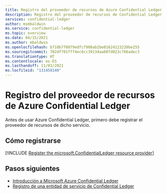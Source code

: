 ```yaml
---
title: Registro del proveedor de recursos de Azure Confidential Ledger
description: Registro del proveedor de recursos de Confidential Ledger
services: confidential-ledger
author: msmbaldwin
ms.service: confidential-ledger
ms.topic: overview
ms.date: 04/15/2021
ms.author: mbaldwin
ms.openlocfilehash: b710b7f0879edfcf908ab2be01624123220be255
ms.sourcegitcommit: 702df701fff4ec6cc39134aa607d023c766adec3
ms.translationtype: HT
ms.contentlocale: es-ES
ms.lasthandoff: 11/03/2021
ms.locfileid: "131458140"
---
```

# <a name="register-the-azure-confidential-ledger-resource-provider"></a>Registro del proveedor de recursos de Azure Confidential Ledger

Antes de usar Azure Confidential Ledger, primero debe registrar el proveedor de recursos de dicho servicio.

## <a name="how-to-register"></a>Cómo registrarse

[!INCLUDE [Register the microsoft.ConfidentialLedger resource provider](../../includes/confidential-ledger-register-rp.md)]

## <a name="next-steps"></a>Pasos siguientes

- [Introducción a Microsoft Azure Confidential Ledger](overview.md)
- [Registro de una entidad de servicio de Confidential Ledger](register-ledger-service-principal.md)